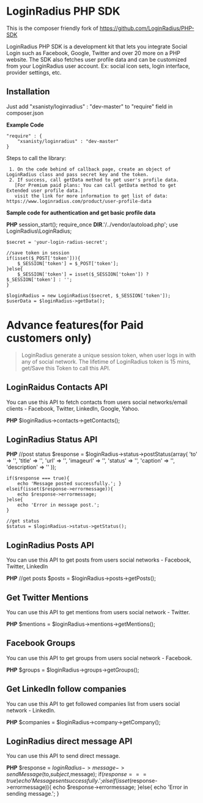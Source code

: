 LoginRadius PHP SDK
=======

This is the composer friendly fork of https://github.com/LoginRadius/PHP-SDK 

LoginRadius PHP SDK is a development kit that lets you integrate Social Login such as Facebook, Google, Twitter and over 20 more on a PHP website. The SDK also fetches user profile data and can be customized from your LoginRadius user account. Ex: social icon sets, login interface, provider settings, etc.

Installation
----

Just add "xsanisty/loginradius" : "dev-master" to "require" field in composer.json

**Example Code**

    "require" : {
 	    "xsanisty/loginradius" : "dev-master"
    }

Steps to call the library:

     1. On the code behind of callback page, create an object of LoginRadius class and pass secret key and the token.
     2. If success, call getData method to get user's profile data.
       [For Premium paid plans: You can call getData method to get Extended user profile data.]
       visit the link for more information to get list of data: https://www.loginradius.com/product/user-profile-data

**Sample code for authentication and get basic profile data**

**PHP**
    session_start();
    require_once __DIR__.'/../vendor/autoload.php';
    use LoginRadius\LoginRadius;

    $secret = 'your-login-radius-secret';

    //save token in session
    if(isset($_POST['token'])){
        $_SESSION['token'] = $_POST['token'];
    }else{
        $_SESSION['token'] = isset($_SESSION['token']) ? $_SESSION['token'] : '';
    }
    
    $loginRadius = new LoginRadius($secret, $_SESSION['token']);
    $userData = $loginRadius->getData();
    
Advance features(for Paid customers only)
===

> LoginRadius generate a unique session token, when user logs in with
> any of social network. The lifetime of LoginRadius token is 15 mins, get/Save this Token to call this API.

LoginRaidus Contacts API
-----

You can use this API to fetch contacts from users social networks/email clients - Facebook, Twitter, LinkedIn, Google, Yahoo.

**PHP**
    $loginRadius->contacts->getContacts();
    
LoginRadius Status API
---

**PHP**
	//post status
    $response = $loginRadius->status->postStatus(array(
		'to' => '',
		'title' => '',
		'url' => '',
		'imageurl' => '',
		'status' => '',
		'caption' => '',
		'description' => ''
    ));
    
    if($response === true){
		echo 'Message posted successfully.'; }
	elseif(isset($response->errormessage)){
		echo $response->errormessage;
	}else{
		echo 'Error in message post.';
	}
	
	//get status
	$status = $loginRadius->status->getStatus();

    
LoginRadius Posts API
---

You can use this API to get posts from users social networks - Facebook, Twitter, LinkedIn

**PHP**
    //get posts
	$posts = $loginRadius->posts->getPosts();
	
Get Twitter Mentions
--

You can use this API to get mentions from users social network - Twitter.

**PHP**
    $mentions = $loginRadius->mentions->getMentions();
    
Facebook Groups
--
You can use this API to get groups from users social network - Facebook.

**PHP**
    $groups = $loginRadius->groups->getGroups();
    
Get LinkedIn follow companies
--
You can use this API to get followed companies list from users social network - LinkedIn.

**PHP**
    $companies = $loginRadius->company->getCompany();
    
LoginRadius direct message API
--
You can use this API to send direct message.

**PHP**
	$response = $loginRadius->message->sendMessage($to,$subject,$message);
	if($response === true){
    	echo 'Message sent successfully.';
	}elseif(isset($response->errormessage)){
    	echo $response->errormessage;
	}else{
    	echo 'Error in sending message.';
	}

